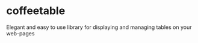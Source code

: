 coffeetable
===========

Elegant and easy to use library for displaying and managing tables on your web-pages
